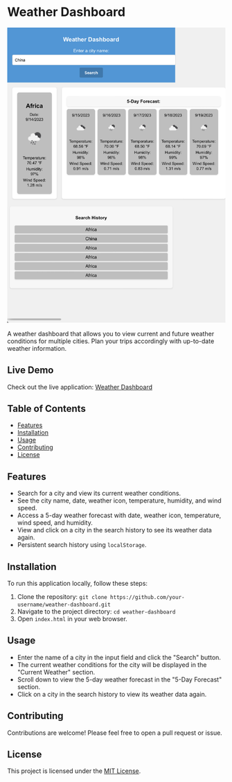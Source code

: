 # Weather Dashboard

![Weather Dashboard Screenshot](IMG_7306.jpeg)

A weather dashboard that allows you to view current and future weather conditions for multiple cities. Plan your trips accordingly with up-to-date weather information.

## Live Demo

Check out the live application: [Weather Dashboard](https://nfjsg.github.io/weather-dashboard/)


## Table of Contents

- [Features](#features)
- [Installation](#installation)
- [Usage](#usage)
- [Contributing](#contributing)
- [License](#license)

## Features

- Search for a city and view its current weather conditions.
- See the city name, date, weather icon, temperature, humidity, and wind speed.
- Access a 5-day weather forecast with date, weather icon, temperature, wind speed, and humidity.
- View and click on a city in the search history to see its weather data again.
- Persistent search history using `localStorage`.

## Installation

To run this application locally, follow these steps:

1. Clone the repository: `git clone https://github.com/your-username/weather-dashboard.git`
2. Navigate to the project directory: `cd weather-dashboard`
3. Open `index.html` in your web browser.

## Usage

- Enter the name of a city in the input field and click the "Search" button.
- The current weather conditions for the city will be displayed in the "Current Weather" section.
- Scroll down to view the 5-day weather forecast in the "5-Day Forecast" section.
- Click on a city in the search history to view its weather data again.

## Contributing

Contributions are welcome! Please feel free to open a pull request or issue.

## License

This project is licensed under the [MIT License](LICENSE).
